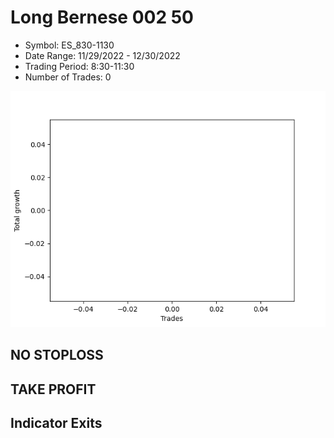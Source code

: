 # Long Bernese 002 50 
- Symbol: ES_830-1130
- Date Range: 11/29/2022 - 12/30/2022
- Trading Period: 8:30-11:30
- Number of Trades: 0

![Plot](LongBernese00250ES_830-1130.png)
## NO STOPLOSS














## TAKE PROFIT











## Indicator Exits

